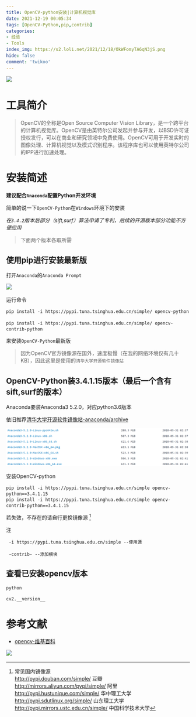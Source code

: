 ```yaml
---
title: OpenCV-python安装|计算机视觉库
date: 2021-12-19 00:05:34
tags: [OpenCV-Python,pip,contrib]
categories: 
- 经验
- Tools
index_img: https://s2.loli.net/2021/12/18/OkWFomyTA6qN3jS.png
hide: false
comment: 'twikoo'
---
```






![](https://s2.loli.net/2021/12/18/OkWFomyTA6qN3jS.png)

# 工具简介

> OpenCV的全称是Open Source Computer Vision Library，是一个跨平台的计算机视觉库。OpenCV是由英特尔公司发起并参与开发，以BSD许可证授权发行，可以在商业和研究领域中免费使用。OpenCV可用于开发实时的图像处理、计算机视觉以及模式识别程序。该程序库也可以使用英特尔公司的IPP进行加速处理。

# 安装简述

**建议配合`Anaconda`配置Python开发环境**

简单的说一下`OpenCV-Python`在`Windows`环境下的安装

*在`3.4.2`版本后部分（sift,surf）算法申请了专利，后续的开源版本部分功能不方便应用*

>下面两个版本各取所需

## 使用pip进行安装最新版

打开`Anaconda`的`Anaconda Prompt`

![](https://s2.loli.net/2021/12/18/bZPUsmv7pSRjMfn.png)

运行命令

```
pip install -i https://pypi.tuna.tsinghua.edu.cn/simple/ opencv-python

pip install -i https://pypi.tuna.tsinghua.edu.cn/simple/ opencv-contrib-python
```

来安装`OpenCV-Python`最新版

> 因为OpenCV官方镜像源在国外，速度极慢（在我的网络环境仅有几十KB），因此这里是使用的`清华大学开源软件镜像站`


## OpenCV-Python装3.4.1.15版本（最后一个含有sift,surf的版本）

Anaconda要装Anaconda3 5.2.0，对应python3.6版本

依旧推荐[清华大学开源软件镜像站-anaconda/archive](https://mirrors.tuna.tsinghua.edu.cn/anaconda/archive/)



![image-20211220235037549](https://github.com/LIEGU0317/img/raw/master/Blogimg/202112202350676.png)



安装OpenCV-python

```
pip install -i https://pypi.tuna.tsinghua.edu.cn/simple opencv-python==3.4.1.15
pip install -i https://pypi.tuna.tsinghua.edu.cn/simple opencv-contrib-python==3.4.1.15
```

若失效，不存在的请自行更换镜像源 [^1]


注

```
 -i https://pypi.tuna.tsinghua.edu.cn/simple --使用源

 -contrib- --添加模块
```



## 查看已安装opencv版本

```
python  
```
```
cv2.__version__
```





# 参考文献

+ [opencv-维基百科](https://zh.wikipedia.org/zh-cn/OpenCV)

![](https://s2.loli.net/2021/12/19/9OxY3cKsAdXRjNb.png)

[^1]: 常见国内镜像源  
		http://pypi.douban.com/simple/ 豆瓣 
		http://mirrors.aliyun.com/pypi/simple/ 阿里 
		http://pypi.hustunique.com/simple/ 华中理工大学 
		http://pypi.sdutlinux.org/simple/ 山东理工大学 
		http://pypi.mirrors.ustc.edu.cn/simple/ 中国科学技术大学
